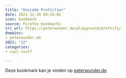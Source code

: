 ```yaml
---
title: "Unicode Prettifier"
date: 2021-12-20 09:34:02
icon: bookmark
source: Firefox bookmarks
src_url: https://peterwunder.de/playground/prettify/
domains:
- peterwunder.de
2021: "12"
categories:
- cool stuff

---
```

Deze bookmark kan je vinden op [peterwunder.de](https://peterwunder.de/playground/prettify/).
